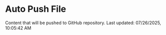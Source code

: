 # Auto Push File

Content that will be pushed to GitHub repository.
Last updated: 07/26/2025, 10:05:42 AM